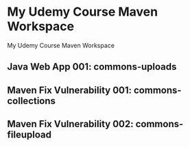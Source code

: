 # My Udemy Course Maven Workspace

My Udemy Course Maven Workspace

## Java Web App 001: commons-uploads

## Maven Fix Vulnerability 001: commons-collections

## Maven Fix Vulnerability 002: commons-fileupload
